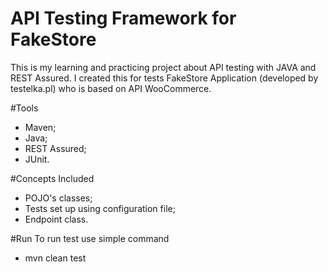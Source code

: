 # API Testing Framework for FakeStore
This is my learning and practicing project about API testing with JAVA and REST Assured.
I created this for tests FakeStore Application (developed by testelka.pl) who is based on API WooCommerce.

#Tools
* Maven;
* Java;
* REST Assured;
* JUnit.

#Concepts Included
* POJO's classes;
* Tests set up using configuration file;
* Endpoint class.

#Run
To run test use simple command
* mvn clean test

